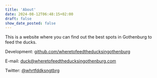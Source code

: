 ```yaml
---
title: 'About'
date: 2024-08-12T06:48:15+02:00
draft: false
show_date_posted: false
---
```


This is a website where you can find out the best spots in Gothenburg to feed the ducks.

Development: [github.com/wheretofeedtheducksingothenburg](https://github.com/wheretofeedtheducksingothenburg)

E-mail: duck@wheretofeedtheducksingothenburg.com

Twitter: [@whrtfddksngtbrg](https://x.com/whrtfddksngtbrg)
